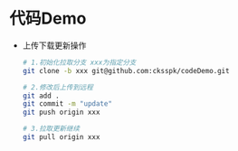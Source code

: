 # 代码Demo

- 上传下载更新操作

  ```bash
  # 1.初始化拉取分支 xxx为指定分支
  git clone -b xxx git@github.com:cksspk/codeDemo.git
  
  # 2.修改后上传到远程
  git add .
  git commit -m "update"
  git push origin xxx
  
  # 3.拉取更新继续
  git pull origin xxx
  ```

  
